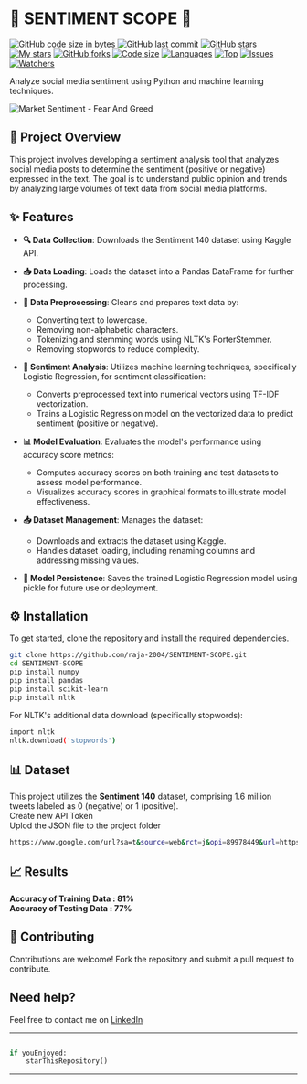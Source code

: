 # 🌟 SENTIMENT SCOPE 🌟

[![GitHub code size in bytes](https://img.shields.io/github/languages/code-size/RAJA-2004/SENTIMENT-SCOPE?logo=github&style=for-the-badge)](https://github.com/RAJA-2004/SENTIMENT-SCOPE/)
[![GitHub last commit](https://img.shields.io/github/last-commit/RAJA-2004/SENTIMENT-SCOPE?style=for-the-badge&logo=git)](https://github.com/RAJA-2004/SENTIMENT-SCOPE/)
[![GitHub stars](https://img.shields.io/github/stars/RAJA-2004/SENTIMENT-SCOPE?style=for-the-badge)](https://github.com/RAJA-2004/SENTIMENT-SCOPE/stargazers)
[![My stars](https://img.shields.io/github/stars/RAJA-2004?affiliations=OWNER%2CCOLLABORATOR&style=for-the-badge&label=My%20stars)](https://github.com/RAJA-2004/SENTIMENT-SCOPE/stargazers)
[![GitHub forks](https://img.shields.io/github/forks/RAJA-2004/SENTIMENT-SCOPE?style=for-the-badge&logo=git)](https://github.com/RAJA-2004/SENTIMENT-SCOPE/network)
[![Code size](https://img.shields.io/github/languages/code-size/RAJA-2004/SENTIMENT-SCOPE?style=for-the-badge)](https://github.com/RAJA-2004/SENTIMENT-SCOPE)
[![Languages](https://img.shields.io/github/languages/count/RAJA-2004/SENTIMENT-SCOPE?style=for-the-badge)](https://github.com/RAJA-2004/SENTIMENT-SCOPE)
[![Top](https://img.shields.io/github/languages/top/RAJA-2004/SENTIMENT-SCOPE?style=for-the-badge&label=Top%20Languages)](https://github.com/RAJA-2004/SENTIMENT-SCOPE)
[![Issues](https://img.shields.io/github/issues/RAJA-2004/SENTIMENT-SCOPE?style=for-the-badge&label=Issues)](https://github.com/RAJA-2004/SENTIMENT-SCOPE)
[![Watchers](https://img.shields.io/github/watchers/RAJA-2004/SENTIMENT-SCOPE?label=Watch&style=for-the-badge)](https://github.com/RAJA-2004/SENTIMENT-SCOPE/)

Analyze social media sentiment using Python and machine learning techniques.

<img src="https://www.travelmediagroup.com/wp-content/uploads/2022/04/bigstock-Market-Sentiment-Fear-And-Gre-451706057-2880x1800.jpg" alt="Market Sentiment - Fear And Greed">

## 📖 Project Overview
This project involves developing a sentiment analysis tool that analyzes social media posts to determine the sentiment (positive or negative) expressed in the text. The goal is to understand public opinion and trends by analyzing large volumes of text data from social media platforms.

## ✨ Features

- **🔍 Data Collection**: Downloads the Sentiment 140 dataset using Kaggle API.
  
- **📥 Data Loading**: Loads the dataset into a Pandas DataFrame for further processing.

- **🧼 Data Preprocessing**: Cleans and prepares text data by:
  - Converting text to lowercase.
  - Removing non-alphabetic characters.
  - Tokenizing and stemming words using NLTK's PorterStemmer.
  - Removing stopwords to reduce complexity.

- **🧠 Sentiment Analysis**: Utilizes machine learning techniques, specifically Logistic Regression, for sentiment classification:
  - Converts preprocessed text into numerical vectors using TF-IDF vectorization.
  - Trains a Logistic Regression model on the vectorized data to predict sentiment (positive or negative).

- **📊 Model Evaluation**: Evaluates the model's performance using accuracy score metrics:
  - Computes accuracy scores on both training and test datasets to assess model performance.
  - Visualizes accuracy scores in graphical formats to illustrate model effectiveness.

- **📥 Dataset Management**: Manages the dataset:
  - Downloads and extracts the dataset using Kaggle.
  - Handles dataset loading, including renaming columns and addressing missing values.

- **🧪 Model Persistence**: Saves the trained Logistic Regression model using pickle for future use or deployment.


## ⚙️ Installation
To get started, clone the repository and install the required dependencies.

```bash
git clone https://github.com/raja-2004/SENTIMENT-SCOPE.git
cd SENTIMENT-SCOPE
pip install numpy
pip install pandas
pip install scikit-learn
pip install nltk

```
For NLTK's additional data download (specifically stopwords):

```bash
import nltk
nltk.download('stopwords')
```


## 📊 Dataset

This project utilizes the **Sentiment 140** dataset, comprising 1.6 million tweets labeled as 0 (negative) or 1 (positive). <br>
Create new API Token <br>
Uplod the JSON file to the project folder
```bash
https://www.google.com/url?sa=t&source=web&rct=j&opi=89978449&url=https://www.kaggle.com/datasets/kazanova/sentiment140&ved=2ahUKEwjYj6Oj0YeHAxVmSmwGHe5WA6QQFnoECBUQAQ&usg=AOvVaw3FGJ5Ag61V7UFBoTg4qUjV
```

## 📈 Results

**Accuracy of Training Data :  81%** <br>
**Accuracy of Testing Data  :  77%**

## 🤝 Contributing

Contributions are welcome! Fork the repository and submit a pull request to contribute.

## Need help?

Feel free to contact me on [LinkedIn](https://www.linkedin.com/in/rajadigvijaysingh/) 

---------

```python

if youEnjoyed:
    starThisRepository()


```

-----------
